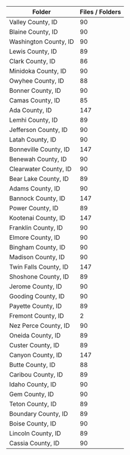 | Folder                |   Files / Folders |
|-----------------------|-------------------|
| Valley County, ID     |                90 |
| Blaine County, ID     |                90 |
| Washington County, ID |                90 |
| Lewis County, ID      |                89 |
| Clark County, ID      |                86 |
| Minidoka County, ID   |                90 |
| Owyhee County, ID     |                88 |
| Bonner County, ID     |                90 |
| Camas County, ID      |                85 |
| Ada County, ID        |               147 |
| Lemhi County, ID      |                89 |
| Jefferson County, ID  |                90 |
| Latah County, ID      |                90 |
| Bonneville County, ID |               147 |
| Benewah County, ID    |                90 |
| Clearwater County, ID |                90 |
| Bear Lake County, ID  |                89 |
| Adams County, ID      |                90 |
| Bannock County, ID    |               147 |
| Power County, ID      |                89 |
| Kootenai County, ID   |               147 |
| Franklin County, ID   |                90 |
| Elmore County, ID     |                90 |
| Bingham County, ID    |                90 |
| Madison County, ID    |                90 |
| Twin Falls County, ID |               147 |
| Shoshone County, ID   |                89 |
| Jerome County, ID     |                90 |
| Gooding County, ID    |                90 |
| Payette County, ID    |                89 |
| Fremont County, ID    |                 2 |
| Nez Perce County, ID  |                90 |
| Oneida County, ID     |                89 |
| Custer County, ID     |                89 |
| Canyon County, ID     |               147 |
| Butte County, ID      |                88 |
| Caribou County, ID    |                89 |
| Idaho County, ID      |                90 |
| Gem County, ID        |                90 |
| Teton County, ID      |                89 |
| Boundary County, ID   |                89 |
| Boise County, ID      |                90 |
| Lincoln County, ID    |                89 |
| Cassia County, ID     |                90 |